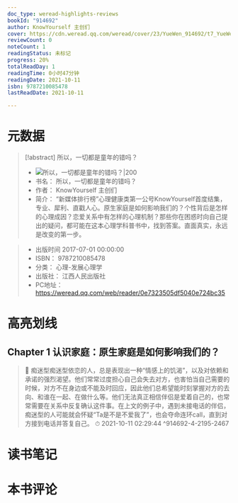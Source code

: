 ```yaml
---
doc_type: weread-highlights-reviews
bookId: "914692"
author: KnowYourself 主创们
cover: https://cdn.weread.qq.com/weread/cover/23/YueWen_914692/t7_YueWen_914692.jpg
reviewCount: 0
noteCount: 1
readingStatus: 未标记
progress: 20%
totalReadDay: 1
readingTime: 0小时47分钟
readingDate: 2021-10-11
isbn: 9787210085478
lastReadDate: 2021-10-11

---
```

# 元数据
> [!abstract] 所以，一切都是童年的错吗？
> - ![ 所以，一切都是童年的错吗？|200](https://cdn.weread.qq.com/weread/cover/23/YueWen_914692/t7_YueWen_914692.jpg)
> - 书名： 所以，一切都是童年的错吗？
> - 作者： KnowYourself 主创们
> - 简介：     “新媒体排行榜”心理健康类第一公号KnowYourself首度结集，专业、犀利、直戳人心。原生家庭是如何影响我们的？个性背后是怎样的心理成因？恋爱关系中有怎样的心理机制？那些你在困惑时向自己提出的疑问，都可能在这本心理学科普书中，找到答案。直面真实，永远是改变的第一步。

> - 出版时间 2017-07-01 00:00:00
> - ISBN： 9787210085478
> - 分类： 心理-发展心理学
> - 出版社： 江西人民出版社
> - PC地址：https://weread.qq.com/web/reader/0e7323505df5040e724bc35

# 高亮划线

## Chapter 1 认识家庭：原生家庭是如何影响我们的？

> 📌 痴迷型痴迷型依恋的人，总是表现出一种“情感上的饥渴”，以及对依赖和承诺的强烈渴望。他们常常过度担心自己会失去对方，也害怕当自己需要的时候，对方不在身边或不能及时回应，因此他们总希望能时刻掌握对方的去向、和谁在一起、在做什么等。他们无法真正相信伴侣是爱着自己的，也常常需要在关系中反复确认这件事。在上文的例子中，遇到未接电话的伴侣，痴迷型的人可能就会怀疑“Ta是不是不爱我了”，也会夺命连环call，直到对方接到电话并答复自己。 
> ⏱ 2021-10-11 02:29:44 ^914692-4-2195-2467

# 读书笔记

# 本书评论
